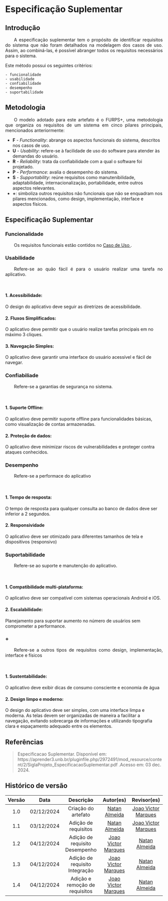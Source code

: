 # Especificação Suplementar

## Introdução 
<p align="justify">&emsp;&emsp;A especificação suplementar tem o propósito de identificar requisitos do sistema que não foram detalhados na modelagem dos casos de uso. Assim, ao combiná-las, é possível abranger todos os requisitos necessários para o sistema.</p>

Este método possui os seguintes critérios:

```
- funcionalidade
- usabilidade
- confiabilidade
- desempenho 
- suportabilidade
```

## Metodologia
<p align="justify">&emsp;&emsp;O modelo adotado para este artefato é o FURPS+, uma metodologia que organiza os requisitos de um sistema em cinco pilares principais, mencionados anteriormente:</p>

- **F** - _Functionality_: abrange os aspectos funcionais do sistema, descritos nos casos de uso.  
- **U** - _Usability_: refere-se à facilidade de uso do software para atender às demandas do usuário.  
- **R** - _Reliability_: trata da confiabilidade com a qual o software foi projetado.  
- **P** - _Performance_: avalia o desempenho do sistema.  
- **S** - _Supportability_: reúne requisitos como manutenibilidade, adaptabilidade, internacionalização, portabilidade, entre outros aspectos relevantes.  
- **+**: simboliza outros requisitos não funcionais que não se enquadram nos pilares mencionados, como design, implementação, interface e aspectos físicos.

## Especificação Suplementar
### Funcionalidade
<p align="justify">&emsp;&emsp;Os requisitos funcionais estão contidos no <a href="https://requisitos-de-software.github.io/2024.2-CAESB-Autoatendimento/modelagem/caso_uso/">Caso de Uso </a>.</p>

### Usabilidade
<p align="justify">&emsp;&emsp;Refere-se ao quão fácil é para o usuário realizar uma tarefa no aplicativo.</p>
<br>

#### 1. Acessibilidade:
O design do aplicativo deve seguir as diretrizes de acessibilidade.

#### 2. Fluxos Simplificados:
O aplicativo deve permitir que o usuário realize tarefas principais em no máximo 3 cliques.

#### 3. Navegação Simples:
O aplicativo deve garantir uma interface do usuário acessível e fácil de navegar.

### Confiabiliade
<p align="justify">&emsp;&emsp;Refere-se a garantias de segurança no sistema.</p>
<br>

#### 1. Suporte Offline:
O aplicativo deve permitir suporte offline para funcionalidades básicas, como visualização de contas armazenadas.

#### 2. Proteção de dados:
O aplicativo deve minimizar riscos de vulnerabilidades e proteger contra ataques conhecidos.

### Desempenho
<p align="justify">&emsp;&emsp;Refere-se a performace do aplicativo</p>
<br>

#### 1. Tempo de resposta:
O tempo de resposta para qualquer consulta ao banco de dados deve ser inferior a 2 segundos.

#### 2. Responsividade
O aplicativo deve ser otimizado para diferentes tamanhos de tela e dispositivos (responsivo)


### Suportabilidade
<p align="justify">&emsp;&emsp;Refere-se ao suporte e manutenção do aplicativo.</p>
<br>

#### 1. Compatibilidade multi-plataforma:
O aplicativo deve ser compatível com sistemas operacionais Android e iOS.

#### 2. Escalabilidade:
Planejamento para suportar aumento no número de usuários sem comprometer a performance.

### +
<p align="justify">&emsp;&emsp;Refere-se a outros tipos de requisitos como design, implementação, interface e físicos</p>
<br>

#### 1. Sustentabilidade:
O aplicativo deve exibir dicas de consumo consciente e economia de água

#### 2. Design limpo e moderno:
O design do aplicativo deve ser simples, com uma interface limpa e moderna. As telas devem ser organizadas de maneira a facilitar a navegação, evitando sobrecarga de informações e utilizando tipografia clara e espaçamento adequado entre os elementos.


## Referências
> <p style="word-wrap: break-word; overflow-wrap: break-word;">Especificacao Suplementar. Disponível em: https://aprender3.unb.br/pluginfile.php/2972491/mod_resource/content/2/SiglaProjeto_EspecificacaoSuplementar.pdf .Acesso em: 03 dec. 2024.</p> 

## Histórico de versão

| Versão |    Data    |      Descrição       |       Autor(es)       |     Revisor(es)     |
| :-----: | :--------: | :------------------: | :-------------------: | :-----------------: |
|  1.0   | 02/12/2024 | Criação do artefato | [Natan Almeida](https://github.com/natanalmeida03) | [Joao Victor Marques](https://github.com/jmarquees) |
|  1.1   | 03/12/2024 | Adição de requisitos | [Natan Almeida](https://github.com/natanalmeida03) | [Joao Victor Marques](https://github.com/jmarquees) |
|  1.2   | 04/12/2024 | Adição de requisito Desempenho | [Joao Victor Marques](https://github.com/jmarquees) | [Natan Almeida](https://github.com/natanalmeida03) |
|  1.3   | 04/12/2024 | Adição de requisito Integração | [Joao Victor Marques](https://github.com/jmarquees) | [Natan Almeida](https://github.com/natanalmeida03) |
|  1.4   | 04/12/2024 | Adição e remoção de requisitos | [Joao Victor Marques](https://github.com/jmarquees) | [Natan Almeida](https://github.com/natanalmeida03) |